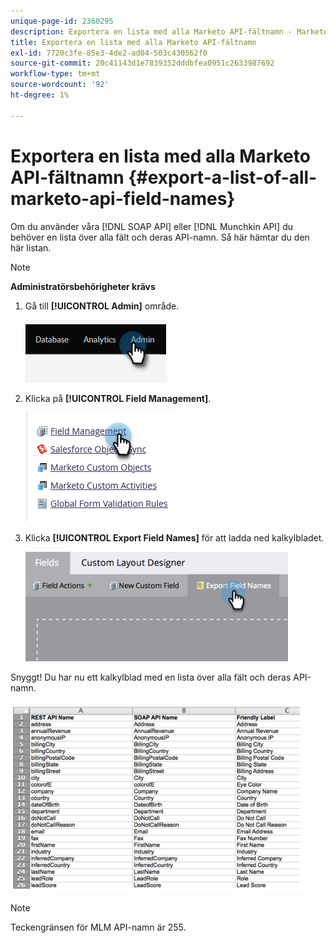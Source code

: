 ```yaml
---
unique-page-id: 2360295
description: Exportera en lista med alla Marketo API-fältnamn - Marketo Docs - produktdokumentation
title: Exportera en lista med alla Marketo API-fältnamn
exl-id: 7720c3fe-85e3-4de2-ad04-503c430562f0
source-git-commit: 20c41143d1e7839352dddbfea0951c2633987692
workflow-type: tm+mt
source-wordcount: '92'
ht-degree: 1%

---
```


# Exportera en lista med alla Marketo API-fältnamn {#export-a-list-of-all-marketo-api-field-names}

Om du använder våra [!DNL SOAP API] eller [!DNL Munchkin API] du behöver en lista över alla fält och deras API-namn. Så här hämtar du den här listan.

>[!NOTE]
>
>**Administratörsbehörigheter krävs**

1. Gå till **[!UICONTROL Admin]** område.

   ![](assets/export-a-list-of-all-marketo-api-field-names-1.png)

1. Klicka på **[!UICONTROL Field Management]**.

   ![](assets/export-a-list-of-all-marketo-api-field-names-2.png)

1. Klicka **[!UICONTROL Export Field Names]** för att ladda ned kalkylbladet.

   ![](assets/export-a-list-of-all-marketo-api-field-names-3.png)

Snyggt! Du har nu ett kalkylblad med en lista över alla fält och deras API-namn.

![](assets/export-a-list-of-all-marketo-api-field-names-4.png)

>[!NOTE]
>
>Teckengränsen för MLM API-namn är 255.
